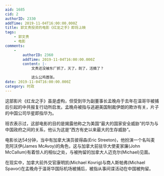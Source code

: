 ```yaml
---
aid: 1685
cid: 2
authorID: 2330
addTime: 2019-11-04T16:00:00.000Z
title: 郭文贵投资的电影《红龙之手》即将上映
tags:
    - 郭文贵
    - 电影
comments:
    -
        authorID: 2360
        addTime: 2019-11-04T16:00:00.000Z
        content: |-
            文贵还没被东厂抓了，灭了，剖了，活摘了？

            这么公鸡嚣张。
date: 2019-11-04T16:00:00.000Z
category: 时政
---
```


这部影片《红龙之手》虽是虚构，但受到华为副董事长孟晚舟于去年在温哥华被捕后引起的中共报复行动所启发。孟晚舟被指与逃避美国制裁伊朗的欺诈有关，片子的中国公司华星即指华为。

班农表示过，这部电影的目的是揭露他称之为美国“最大的国家安全威胁”的华为与中国政府之间的关系，他认为这是“西方有史以来最大的生存威胁”。

电影长达54分钟，当中有加拿大演员彼得森(Eric Streeton)，他扮演一个名叫麦克阿沃伊(James McAvoy)的角色，这与加拿大前驻华大使麦家廉(John McCallum)有着惊人的相似之处，与被拘留的加拿大人迈克尔(Michael)见面。

在现实中，加拿大前外交官康明凯(Michael Kovrig)与商人斯帕弗(Michael Spavor)在孟晚舟于温哥华国际机场被捕后，被指从事间谍活动在中国被拘留。
